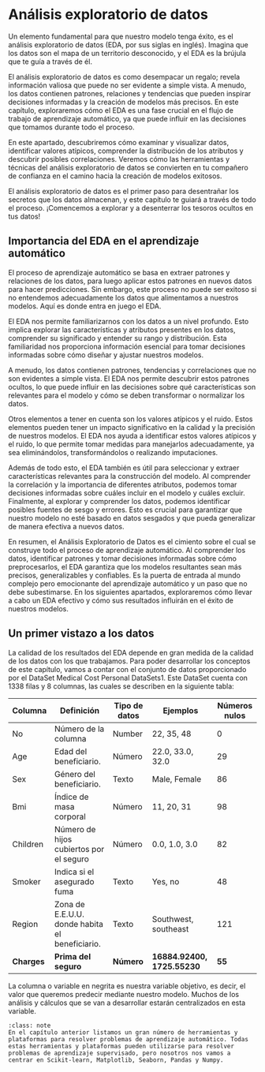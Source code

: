 # Análisis exploratorio de datos 
Un elemento fundamental para que nuestro modelo tenga éxito, es el análisis exploratorio de datos (EDA, por sus siglas en inglés). Imagina que los datos son el mapa de un territorio desconocido, y el EDA es la brújula que te guía a través de él.  

El análisis exploratorio de datos es como desempacar un regalo; revela información valiosa que puede no ser evidente a simple vista. A menudo, los datos contienen patrones, relaciones y tendencias que pueden inspirar decisiones informadas y la creación de modelos más precisos. En este capítulo, exploraremos cómo el EDA es una fase crucial en el flujo de trabajo de aprendizaje automático, ya que puede influir en las decisiones que tomamos durante todo el proceso. 

En este apartado, descubriremos cómo examinar y visualizar datos, identificar valores atípicos, comprender la distribución de los atributos y descubrir posibles correlaciones. Veremos cómo las herramientas y técnicas del análisis exploratorio de datos se convierten en tu compañero de confianza en el camino hacia la creación de modelos exitosos. 

El análisis exploratorio de datos es el primer paso para desentrañar los secretos que los datos almacenan, y este capítulo te guiará a través de todo el proceso. ¡Comencemos a explorar y a desenterrar los tesoros ocultos en tus datos! 

## Importancia del EDA en el aprendizaje automático
El proceso de aprendizaje automático se basa en extraer patrones y relaciones de los datos, para luego aplicar estos patrones en nuevos datos para hacer predicciones. Sin embargo, este proceso no puede ser exitoso si no entendemos adecuadamente los datos que alimentamos a nuestros modelos. Aquí es donde entra en juego el EDA.

El EDA nos permite familiarizarnos con los datos a un nivel profundo. Esto implica explorar las características y atributos presentes en los datos, comprender su significado y entender su rango y distribución. Esta familiaridad nos proporciona información esencial para tomar decisiones informadas sobre cómo diseñar y ajustar nuestros modelos.

A menudo, los datos contienen patrones, tendencias y correlaciones que no son evidentes a simple vista. El EDA nos permite descubrir estos patrones ocultos, lo que puede influir en las decisiones sobre qué características son relevantes para el modelo y cómo se deben transformar o normalizar los datos.

Otros elementos a tener en cuenta son los valores atípicos y el ruido. Estos elementos pueden tener un impacto significativo en la calidad y la precisión de nuestros modelos. El EDA nos ayuda a identificar estos valores atípicos y el ruido, lo que permite tomar medidas para manejarlos adecuadamente, ya sea eliminándolos, transformándolos o realizando imputaciones.

Además de todo esto, el EDA también es útil para seleccionar y extraer características relevantes para la construcción del modelo. Al comprender la correlación y la importancia de diferentes atributos, podemos tomar decisiones informadas sobre cuáles incluir en el modelo y cuáles excluir.
Finalmente, al explorar y comprender los datos, podemos identificar posibles fuentes de sesgo y errores. Esto es crucial para garantizar que nuestro modelo no esté basado en datos sesgados y que pueda generalizar de manera efectiva a nuevos datos.

En resumen, el Análisis Exploratorio de Datos es el cimiento sobre el cual se construye todo el proceso de aprendizaje automático. Al comprender los datos, identificar patrones y tomar decisiones informadas sobre cómo preprocesarlos, el EDA garantiza que los modelos resultantes sean más precisos, generalizables y confiables. Es la puerta de entrada al mundo complejo pero emocionante del aprendizaje automático y un paso que no debe subestimarse. En los siguientes apartados, exploraremos cómo llevar a cabo un EDA efectivo y cómo sus resultados influirán en el éxito de nuestros modelos.

## Un primer vistazo a los datos
La calidad de los resultados del EDA depende en gran medida de la calidad de los datos con los que trabajamos. Para poder desarrollar los conceptos de este capítulo, vamos a contar con el conjunto de datos proporcionado por el DataSet Medical Cost Personal DataSets1. Este DataSet cuenta con 1338 filas y 8 columnas, las cuales se describen en la siguiente tabla:

| Columna | Definición | Tipo de datos | Ejemplos | Números nulos |
| ------------ | ------------- | ------------ | ------------- | ------------ |
| No         | Número de la columna | Number | 22, 35, 48 | 0 |
| Age | Edad del beneficiario. | Número | 22.0, 33.0, 32.0 | 29 |
| Sex | Género del beneficiario. | Texto | Male, Female | 86 | 
| Bmi | Índice de masa corporal | Número | 11, 20, 31 | 98 | 
| Children | Número de hijos cubiertos por el seguro | Número | 0.0, 1.0, 3.0 | 82 | 
| Smoker | Indica si el asegurado fuma | Texto | Yes, no | 48 | 
| Region | Zona de E.E.U.U. donde habita el beneficiario. | Texto | Southwest, southeast | 121 | 
| **Charges** | **Prima del seguro** | **Número** | **16884.92400, 1725.55230** | **55**

La columna o variable en negrita es nuestra variable objetivo, es decir, el valor que queremos predecir mediante nuestro modelo. Muchos de los análisis y cálculos que se van a desarrollar estarán centralizados en esta variable.

```{admonition} Nota
:class: note
En el capítulo anterior listamos un gran número de herramientas y plataformas para resolver problemas de aprendizaje automático. Todas estas herramientas y plataformas pueden utilizarse para resolver problemas de aprendizaje supervisado, pero nosotros nos vamos a centrar en Scikit-learn, Matplotlib, Seaborn, Pandas y Numpy.
```